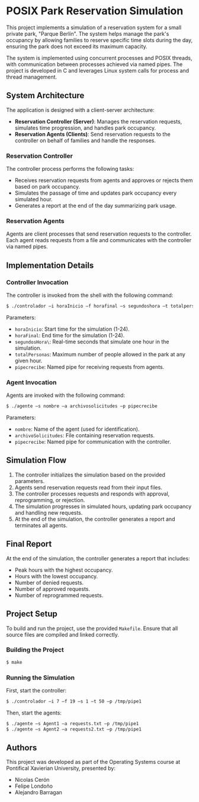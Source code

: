 # POSIX Park Reservation Simulation

This project implements a simulation of a reservation system for a small private park, "Parque Berlín". The system helps manage the park's occupancy by allowing families to reserve specific time slots during the day, ensuring the park does not exceed its maximum capacity.

The system is implemented using concurrent processes and POSIX threads, with communication between processes achieved via named pipes. The project is developed in C and leverages Linux system calls for process and thread management.

## System Architecture

The application is designed with a client-server architecture:

- **Reservation Controller (Server)**: Manages the reservation requests, simulates time progression, and handles park occupancy.
- **Reservation Agents (Clients)**: Send reservation requests to the controller on behalf of families and handle the responses.

### Reservation Controller

The controller process performs the following tasks:

- Receives reservation requests from agents and approves or rejects them based on park occupancy.
- Simulates the passage of time and updates park occupancy every simulated hour.
- Generates a report at the end of the day summarizing park usage.

### Reservation Agents

Agents are client processes that send reservation requests to the controller. Each agent reads requests from a file and communicates with the controller via named pipes.

## Implementation Details

### Controller Invocation

The controller is invoked from the shell with the following command:

```bash
$ ./controlador –i horaInicio –f horafinal –s segundoshora –t totalpersonas –p pipecrecibe
```

Parameters:
- `horaInicio`: Start time for the simulation (1-24).
- `horaFinal`: End time for the simulation (1-24).
- `segundosHora\`: Real-time seconds that simulate one hour in the simulation.
- `totalPersonas`: Maximum number of people allowed in the park at any given hour.
- `pipecrecibe`: Named pipe for receiving requests from agents.

### Agent Invocation

Agents are invoked with the following command:

```bash
$ ./agente –s nombre –a archivosolicitudes –p pipecrecibe
```

Parameters:
- `nombre`: Name of the agent (used for identification).
- `archivoSolicitudes`: File containing reservation requests.
- `pipecrecibe`: Named pipe for communication with the controller.

## Simulation Flow

1. The controller initializes the simulation based on the provided parameters.
2. Agents send reservation requests read from their input files.
3. The controller processes requests and responds with approval, reprogramming, or rejection.
4. The simulation progresses in simulated hours, updating park occupancy and handling new requests.
5. At the end of the simulation, the controller generates a report and terminates all agents.

## Final Report

At the end of the simulation, the controller generates a report that includes:
- Peak hours with the highest occupancy.
- Hours with the lowest occupancy.
- Number of denied requests.
- Number of approved requests.
- Number of reprogrammed requests.

## Project Setup

To build and run the project, use the provided `Makefile`. Ensure that all source files are compiled and linked correctly.

### Building the Project

```bash
$ make
```

### Running the Simulation

First, start the controller:

```bash
$ ./controlador –i 7 –f 19 –s 1 –t 50 –p /tmp/pipe1
```

Then, start the agents:

```bash
$ ./agente –s Agent1 –a requests.txt –p /tmp/pipe1
$ ./agente –s Agent2 –a requests2.txt –p /tmp/pipe1
```

## Authors

This project was developed as part of the Operating Systems course at Pontifical Xavierian University, presented by:

- Nicolas Cerón
- Felipe Londoño
- Alejandro Barragan
